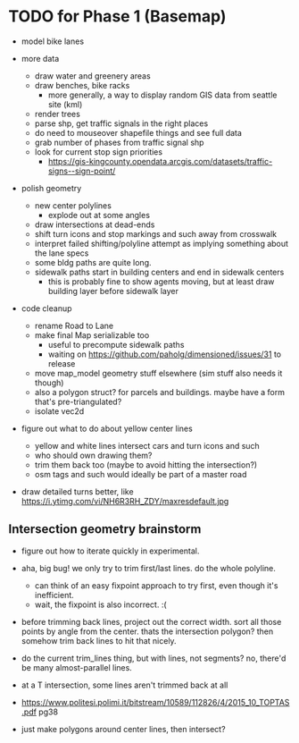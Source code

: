 # TODO for Phase 1 (Basemap)

- model bike lanes

- more data
	- draw water and greenery areas
	- draw benches, bike racks
		- more generally, a way to display random GIS data from seattle site (kml)
	- render trees
	- parse shp, get traffic signals in the right places
	- do need to mouseover shapefile things and see full data
	- grab number of phases from traffic signal shp
	- look for current stop sign priorities
		- https://gis-kingcounty.opendata.arcgis.com/datasets/traffic-signs--sign-point/

- polish geometry
	- new center polylines
		- explode out at some angles
	- draw intersections at dead-ends
	- shift turn icons and stop markings and such away from crosswalk
	- interpret failed shifting/polyline attempt as implying something about the lane specs
	- some bldg paths are quite long.
	- sidewalk paths start in building centers and end in sidewalk centers
		- this is probably fine to show agents moving, but at least draw
		  building layer before sidewalk layer

- code cleanup
	- rename Road to Lane
	- make final Map serializable too
		- useful to precompute sidewalk paths
		- waiting on https://github.com/paholg/dimensioned/issues/31 to release
	- move map_model geometry stuff elsewhere (sim stuff also needs it though)
	- also a polygon struct? for parcels and buildings. maybe have a form that's pre-triangulated?
	- isolate vec2d

- figure out what to do about yellow center lines
	- yellow and white lines intersect cars and turn icons and such
	- who should own drawing them?
	- trim them back too (maybe to avoid hitting the intersection?)
	- osm tags and such would ideally be part of a master road

- draw detailed turns better, like https://i.ytimg.com/vi/NH6R3RH_ZDY/maxresdefault.jpg

## Intersection geometry brainstorm

- figure out how to iterate quickly in experimental.

- aha, big bug! we only try to trim first/last lines. do the whole polyline.
	- can think of an easy fixpoint approach to try first, even though it's inefficient.
	- wait, the fixpoint is also incorrect. :(

- before trimming back lines, project out the correct width. sort all those points by angle from the center. thats the intersection polygon? then somehow trim back lines to hit that nicely.
- do the current trim_lines thing, but with lines, not segments? no, there'd be many almost-parallel lines.

- at a T intersection, some lines aren't trimmed back at all

- https://www.politesi.polimi.it/bitstream/10589/112826/4/2015_10_TOPTAS.pdf pg38

- just make polygons around center lines, then intersect?
